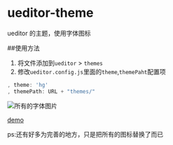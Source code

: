 # ueditor-theme
ueditor 的主题，使用字体图标

##使用方法
1. 将文件添加到`ueditor` > `themes`
2. 修改`ueditor.config.js`里面的`theme`,`themePaht`配置项
```javascript
, theme: 'hg'
, themePath: URL + "themes/"
```

![所有的字体图片](http://7xq3ic.com1.z0.glb.clouddn.com/ueditor-fonts.png "所有的图标")


[demo](http://ueditor.87hg.cn)


ps:还有好多为完善的地方，只是把所有的图标替换了而已

